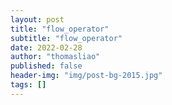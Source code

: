 ```yaml
---
layout: post
title: "flow_operator"
subtitle: "flow_operator"
date: 2022-02-28
author: "thomasliao"
published: false
header-img: "img/post-bg-2015.jpg"
tags: []
---
```

